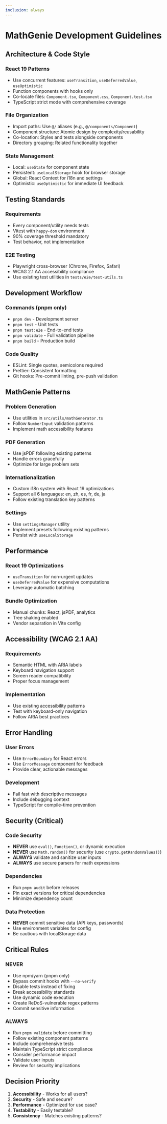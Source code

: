 ```yaml
---
inclusion: always
---
```


# MathGenie Development Guidelines

## Architecture & Code Style

### React 19 Patterns

- Use concurrent features: `useTransition`, `useDeferredValue`, `useOptimistic`
- Function components with hooks only
- Co-locate files: `Component.tsx`, `Component.css`, `Component.test.tsx`
- TypeScript strict mode with comprehensive coverage

### File Organization

- Import paths: Use `@/` aliases (e.g., `@/components/Component`)
- Component structure: Atomic design by complexity/reusability
- Co-location: Styles and tests alongside components
- Directory grouping: Related functionality together

### State Management

- Local: `useState` for component state
- Persistent: `useLocalStorage` hook for browser storage
- Global: React Context for i18n and settings
- Optimistic: `useOptimistic` for immediate UI feedback

## Testing Standards

### Requirements

- Every component/utility needs tests
- Vitest with `happy-dom` environment
- 90% coverage threshold mandatory
- Test behavior, not implementation

### E2E Testing

- Playwright cross-browser (Chrome, Firefox, Safari)
- WCAG 2.1 AA accessibility compliance
- Use existing test utilities in `tests/e2e/test-utils.ts`

## Development Workflow

### Commands (pnpm only)

- `pnpm dev` - Development server
- `pnpm test` - Unit tests
- `pnpm test:e2e` - End-to-end tests
- `pnpm validate` - Full validation pipeline
- `pnpm build` - Production build

### Code Quality

- ESLint: Single quotes, semicolons required
- Prettier: Consistent formatting
- Git hooks: Pre-commit linting, pre-push validation

## MathGenie Patterns

### Problem Generation

- Use utilities in `src/utils/mathGenerator.ts`
- Follow `NumberInput` validation patterns
- Implement math accessibility features

### PDF Generation

- Use jsPDF following existing patterns
- Handle errors gracefully
- Optimize for large problem sets

### Internationalization

- Custom i18n system with React 19 optimizations
- Support all 6 languages: en, zh, es, fr, de, ja
- Follow existing translation key patterns

### Settings

- Use `settingsManager` utility
- Implement presets following existing patterns
- Persist with `useLocalStorage`

## Performance

### React 19 Optimizations

- `useTransition` for non-urgent updates
- `useDeferredValue` for expensive computations
- Leverage automatic batching

### Bundle Optimization

- Manual chunks: React, jsPDF, analytics
- Tree shaking enabled
- Vendor separation in Vite config

## Accessibility (WCAG 2.1 AA)

### Requirements

- Semantic HTML with ARIA labels
- Keyboard navigation support
- Screen reader compatibility
- Proper focus management

### Implementation

- Use existing accessibility patterns
- Test with keyboard-only navigation
- Follow ARIA best practices

## Error Handling

### User Errors

- Use `ErrorBoundary` for React errors
- Use `ErrorMessage` component for feedback
- Provide clear, actionable messages

### Development

- Fail fast with descriptive messages
- Include debugging context
- TypeScript for compile-time prevention

## Security (Critical)

### Code Security

- **NEVER** use `eval()`, `Function()`, or dynamic execution
- **NEVER** use `Math.random()` for security (use `crypto.getRandomValues()`)
- **ALWAYS** validate and sanitize user inputs
- **ALWAYS** use secure parsers for math expressions

### Dependencies

- Run `pnpm audit` before releases
- Pin exact versions for critical dependencies
- Minimize dependency count

### Data Protection

- **NEVER** commit sensitive data (API keys, passwords)
- Use environment variables for config
- Be cautious with localStorage data

## Critical Rules

### NEVER

- Use npm/yarn (pnpm only)
- Bypass commit hooks with `--no-verify`
- Disable tests instead of fixing
- Break accessibility standards
- Use dynamic code execution
- Create ReDoS-vulnerable regex patterns
- Commit sensitive information

### ALWAYS

- Run `pnpm validate` before committing
- Follow existing component patterns
- Include comprehensive tests
- Maintain TypeScript strict compliance
- Consider performance impact
- Validate user inputs
- Review for security implications

## Decision Priority

1. **Accessibility** - Works for all users?
2. **Security** - Safe and secure?
3. **Performance** - Optimized for use case?
4. **Testability** - Easily testable?
5. **Consistency** - Matches existing patterns?
